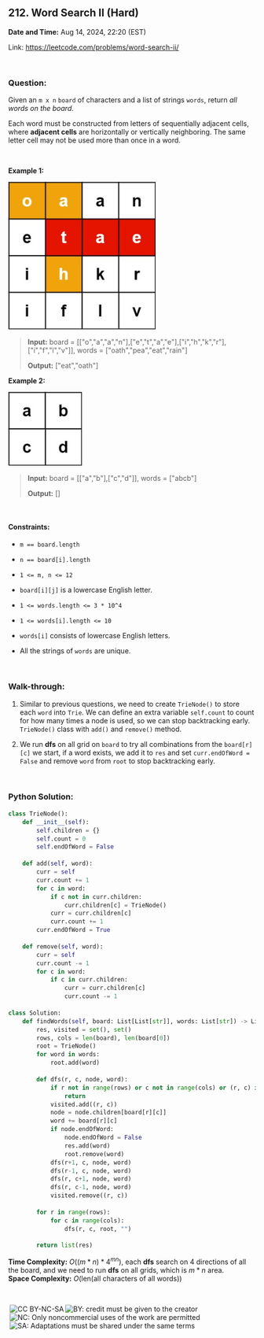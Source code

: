 ## 212. Word Search II (Hard)
**Date and Time:** Aug 14, 2024, 22:20 (EST)

Link: https://leetcode.com/problems/word-search-ii/

<br>

### Question:
Given an `m x n` `board` of characters and a list of strings `words`, return _all words on the board_.

Each word must be constructed from letters of sequentially adjacent cells, where **adjacent cells** are horizontally or vertically neighboring. The same letter cell may not be used more than once in a word.

<br>

**Example 1:**

<img src="../images/212_1.jpg" width=300>

> **Input:** board = [["o","a","a","n"],["e","t","a","e"],["i","h","k","r"],["i","f","l","v"]], words = ["oath","pea","eat","rain"]
> 
> **Output:** ["eat","oath"]

**Example 2:**

<img src="../images/212_2.jpg" width=150>

> **Input:** board = [["a","b"],["c","d"]], words = ["abcb"]
> 
> **Output:** []

<br>

#### Constraints:
* `m == board.length`

* `n == board[i].length`

* `1 <= m, n <= 12`

* `board[i][j]` is a lowercase English letter.

* `1 <= words.length <= 3 * 10^4`

* `1 <= words[i].length <= 10`

* `words[i]` consists of lowercase English letters.

* All the strings of `words` are unique.

<br>

### Walk-through: 
1. Similar to previous questions, we need to create `TrieNode()` to store each `word` into `Trie`. We can define an extra variable `self.count` to count for how many times a node is used, so we can stop backtracking early. `TrieNode()` class with `add()` and `remove()` method.

2. We run **dfs** on all grid on `board` to try all combinations from the `board[r][c]` we start, if a word exists, we add it to `res` and set `curr.endOfWord = False` and remove `word` from `root` to stop backtracking early.

<br>

### Python Solution:
```python
class TrieNode():
    def __init__(self):
        self.children = {}
        self.count = 0
        self.endOfWord = False

    def add(self, word):
        curr = self
        curr.count += 1
        for c in word:
            if c not in curr.children:
                curr.children[c] = TrieNode()
            curr = curr.children[c]
            curr.count += 1
        curr.endOfWord = True

    def remove(self, word):
        curr = self
        curr.count -= 1
        for c in word:
            if c in curr.children:
                curr = curr.children[c]
                curr.count -= 1

class Solution:
    def findWords(self, board: List[List[str]], words: List[str]) -> List[str]:
        res, visited = set(), set()
        rows, cols = len(board), len(board[0])
        root = TrieNode()
        for word in words:
            root.add(word)

        def dfs(r, c, node, word):
            if r not in range(rows) or c not in range(cols) or (r, c) in visited or board[r][c] not in node.children or node.children[board[r][c]].count < 1:
                return
            visited.add((r, c))
            node = node.children[board[r][c]]
            word += board[r][c]
            if node.endOfWord:
                node.endOfWord = False
                res.add(word)
                root.remove(word)
            dfs(r+1, c, node, word)
            dfs(r-1, c, node, word)
            dfs(r, c+1, node, word)
            dfs(r, c-1, node, word)
            visited.remove((r, c))

        for r in range(rows):
            for c in range(cols):
                dfs(r, c, root, "")
        
        return list(res)
```
**Time Complexity:** $O((m * n) * 4^{m n})$, each **dfs** search on 4 directions of all the board, and we need to run **dfs** on all grids, which is $m * n$ area. <br>
**Space Complexity:** $O(\text{len(all characters of all words)})$

<br>

<img style="height:22px!important;margin-left:3px;vertical-align:text-bottom;" src="https://mirrors.creativecommons.org/presskit/icons/cc.svg?ref=chooser-v1" alt="CC BY-NC-SA" title="CC BY-NC-SA"><img style="height:22px!important;margin-left:3px;vertical-align:text-bottom;" src="https://mirrors.creativecommons.org/presskit/icons/by.svg?ref=chooser-v1" alt="BY: credit must be given to the creator" title="BY: credit must be given to the creator"><img style="height:22px!important;margin-left:3px;vertical-align:text-bottom;" src="https://mirrors.creativecommons.org/presskit/icons/nc.svg?ref=chooser-v1" alt="NC: Only noncommercial uses of the work are permitted" title="NC: Only noncommercial uses of the work are permitted"><img style="height:22px!important;margin-left:3px;vertical-align:text-bottom;" src="https://mirrors.creativecommons.org/presskit/icons/sa.svg?ref=chooser-v1" alt="SA: Adaptations must be shared under the same terms" title="SA: Adaptations must be shared under the same terms">